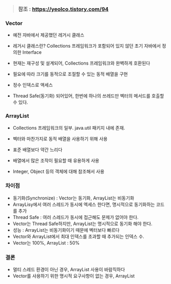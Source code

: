 >### 참조 : https://yeolco.tistory.com/94

### Vector
- 예전 자바에서 제공했던 레거시 클래스
- 레거시 클래스란? Collections 프레임워크가 포함되어 있지 않던 초기 자바에서 정의한 Interface
- 현재는 재구성 및 설계되어, Collections 프레임워크와 완벽하게 호환된다

- 필요에 따라 크기를 동적으로 조절할 수 있는 동적 배열을 구현
- 정수 인덱스로 액세스
- Thread Safe(동기화) 되어있어, 한번에 하나의 쓰레드만 벡터의 메서드를 호출할 수 있다.

### ArrayList
- Collections 프레임워크의 일부. java.util 패키지 내에 존재.
- 벡터와 마찬가지로 동적 배열을 사용하기 위해 사용

- 표준 배열보다 약간 느리다
- 배열에서 많은 조작이 필요할 때 유용하게 사용
- Integer, Object 등의 객체에 대해 참조해서 사용

### 차이점
- 동기화(Synchronize) : Vector는 동기화, ArrayList는 비동기화
- ArrayLisy에서 여러 스레드가 동시에 엑세스 한다면, 명시적으로 동기화하는 코드를 추가
- Thread Safe : 여러 스레드가 동시에 접근해도 문제가 없어야 한다.
- Vector는 Thread Safe하지만, ArrayList는 명시적으로 동기화 해야 한다.
- 성능 : ArrayList는 비동기화이기 때문에 벡터보다 빠르다
- Vector와 ArrayList에서 최대 인덱스를 초과할 때 추가되는 인덱스 수.
- Vector는 100%, ArrayList : 50%

### 결론
- 멀티 스레드 환경이 아닌 경우, ArrayList 사용이 바람직하다
- Vector를 사용하기 위한 명시적 요구사항이 없는 경우, ArrayList
